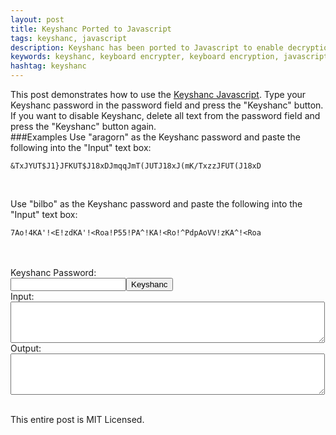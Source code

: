 ```yaml
---
layout: post
title: Keyshanc Ported to Javascript
tags: keyshanc, javascript
description: Keyshanc has been ported to Javascript to enable decryption of Keyshanc on websites. A demo is provided.
keywords: keyshanc, keyboard encrypter, keyboard encryption, javascript
hashtag: keyshanc
---
```

This post demonstrates how to use the [Keyshanc Javascript](https://github.com/Networc/keyshanc/tree/master/javascript). Type your Keyshanc password in the password field and press the "Keyshanc" button. If you want to disable Keyshanc, delete all text from the password field and press the "Keyshanc" button again.<br />
###Examples
Use "aragorn" as the Keyshanc password and paste the following into the "Input" text box:<br />
<pre><code>&amp;TxJYUT$J1}JFKUT$J18xDJmqqJmT(JUTJ18xJ(mK/TxzzJFUT(J18xD</code></pre><br />
Use "bilbo" as the Keyshanc password and paste the following into the "Input" text box:<br />
<pre><code>7Ao!4KA'!&lt;E!zdKA'!&lt;Roa!P55!PA^!KA!&lt;Ro!^PdpAoVV!zKA^!&lt;Roa</code></pre><br />
<br />

<form action="" id="myForm" >
Keyshanc Password:<br />
<input type="password" name="password" /><input type="button" value="Keyshanc" onclick="keyshanc(myForm.password.value)" /><br />
Input:<br />
<textarea rows="4" cols="60" name="inText" onKeyPress="decryptKeyshanc()"></textarea><br />
Output:<br />
<textarea rows="4" cols="60" name="outText"></textarea><br />
<br />
</form>

This entire post is MIT Licensed.
